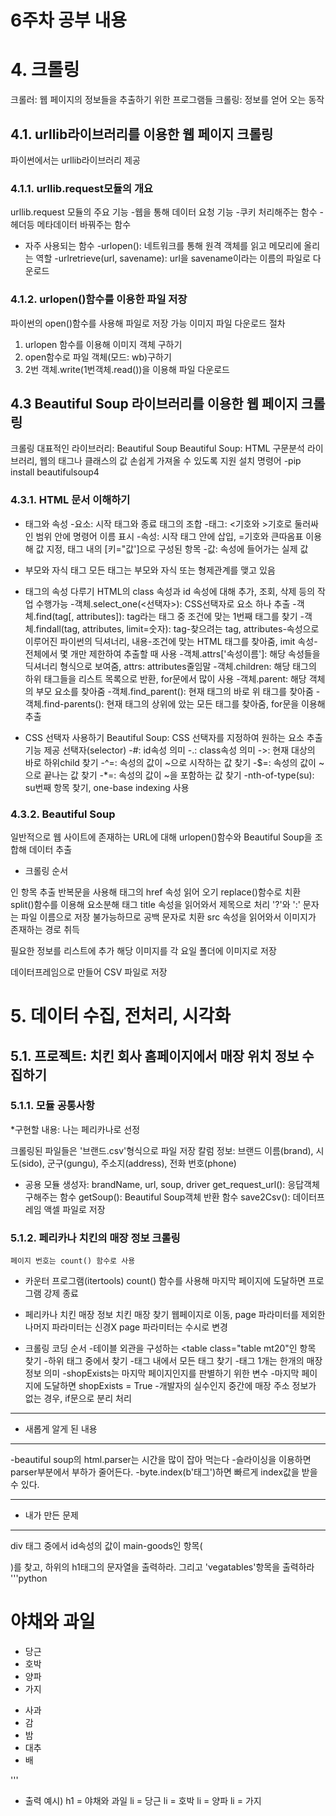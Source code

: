6주차 공부 내용
==========
# 4. 크롤링
크롤러: 웹 페이지의 정보들을 추출하기 위한 프로그램들
크롤링: 정보를 얻어 오는 동작


## 4.1. urllib라이브러리를 이용한 웹 페이지 크롤링
파이썬에서는 urllib라이브러리 제공


### 4.1.1. urllib.request모듈의 개요
urllib.request 모듈의 주요 기능
-웹을 통해 데이터 요청 기능
-쿠키 처리해주는 함수
-헤더등 메타데이터 바꿔주는 함수
* 자주 사용되는 함수
-urlopen(): 네트워크를 통해 원격 객체를 읽고 메모리에 올리는 역할
-urlretrieve(url, savename): url을 savename이라는 이름의 파일로 다운로드


### 4.1.2. urlopen()함수를 이용한 파일 저장
파이썬의 open()함수를 사용해 파일로 저장 가능
이미지 파일 다운로드 절차
1. urlopen 함수를 이용해 이미지 객체 구하기
2. open함수로 파일 객체(모드: wb)구하기
3. 2번 객체.write(1번객체.read())을 이용해 파일 다운로드



## 4.3 Beautiful Soup 라이브러리를 이용한 웹 페이지 크롤링
크롤링 대표적인 라이브러리: Beautiful Soup 
Beautiful Soup: HTML 구문분석 라이브러리, 웹의 태그나 클래스의 값 손쉽게 가져올 수 있도록 지원
설치 명령어
-pip install beautifulsoup4


### 4.3.1. HTML 문서 이해하기

* 태그와 속성
-요소: 시작 태그와 종료 태그의 조합
-태그: <기호와 >기호로 둘러싸인 범위 안에 명령어 이름 표시
-속성: 시작 태그 안에 삽입, =기호와 큰따옴표 이용해 값 지정, 태그 내의 [키="값']으로 구성된 항목
-값: 속성에 들어가는 실제 값

* 부모와 자식 태그
모든 태그는 부모와 자식 또는 형제관계를 맺고 있음

* 태그의 속성 다루기
HTML의 class 속성과 id 속성에 대해 추가, 조회, 삭제 등의 작업 수행가능
-객체.select_one(<선택자>): CSS선택자로 요소 하나 추출
-객체.find(tag[, attributes]): tag라는 태그 중 조건에 맞는 1번째 태그를 찾기
-객체.findall(tag, attributes, limit=숫자): tag-찾으려는 tag, attributes-속성으로 이루어진 파이썬의 딕셔너리, 내용-조건에 맞는 HTML 태그를 찾아줌, imit 속성-전체에서 몇 개만 제한하여 추출할 때 사용
-객체.attrs['속성이름']: 해당 속성들을 딕셔너리 형식으로 보여줌, attrs: attributes줄임말
-객체.children: 해당 태그의 하위 태그들을 리스트 목록으로 반환, for문에서 많이 사용
-객체.parent: 해당 객체의 부모 요소를 찾아줌
-객체.find_parent(): 현재 태그의 바로 위 태그를 찾아줌
-객체.find-parents(): 현재 태그의 상위에 았는 모든 태그를 찾아줌, for문을 이용해 추출

* CSS 선택자 사용하기
Beautiful Soup: CSS 선택자를 지정하여 원하는 요소 추출 기능 제공
선택자(selector)
-#: id속성 의미
-.: class속성 의미
->: 현재 대상의 바로 하위child 찾기
-^=: 속성의 값이 ~으로 시작하는 값 찾기
-$=: 속성의 값이 ~으로 끝나는 값 찾기
-*=: 속성의 값이 ~을 포함하는 값 찾기
-nth-of-type(su): su번째 항목 찾기, one-base indexing 사용


### 4.3.2. Beautiful Soup
일반적으로 웹 사이트에 존재하는 URL에 대해 urlopen()함수와 Beautiful Soup을 조합해 데이터 추출

* 크롤링 순서
<div class="thumb">인 항목 추출
반복문을 사용해
  <a> 태그의 href 속성 읽어 오기
      replace()함수로 치환
      split()함수를 이용해 요소분해
  <img>태그
      title 속성을 읽어와서 제목으로 처리
      '?'와 ':' 문자는 파일 이름으로 저장 불가능하므로 공백 문자로 치환
      src 속성을 읽어와서 이미지가 존재하는 경로 취득
      
  필요한 정보를 리스트에 추가
  해당 이미지를 각 요일 폴더에 이미지로 저장
  
데이터프레임으로 만들어 CSV 파일로 저장 

# 5. 데이터 수집, 전처리, 시각화


## 5.1. 프로젝트: 치킨 회사 홈페이지에서 매장 위치 정보 수집하기

### 5.1.1. 모듈 공통사항
*구현할 내용: 나는 페리카나로 선정

크롤링된 파일들은 '브랜드.csv'형식으로 파일 저장
칼럼 정보: 브랜드 이름(brand), 시도(sido), 군구(gungu), 주소지(address), 전화 번호(phone)
* 공용 모듈
    생성자: brandName, url, soup, driver
    get_request_url(): 응답객체 구해주는 함수
    getSoup(): Beautiful Soup객체 반환 함수
    save2Csv(): 데이터프레임 액셀 파일로 저장
    

### 5.1.2. 페리카나 치킨의 매장 정보 크롤링
    페이지 번호는 count() 함수로 사용
    
* 카운터 프로그램(itertools)
count() 함수를 사용해 마지막 페이지에 도달하면 프로그램 강제 종료

* 페리카나 치킨 매장 정보
    치킨 매장 찾기 웹페이지로 이동, page 파라미터를 제외한 나머지 파라미터는 신경X
    page 파라미터는 수시로 변경
    
* 크롤링 코딩 순서
    -테이블 외관을 구성하는 <table class="table mt20"인 항목 찾기
    -하위 태그 중에서 <tbody>찾기
    -<tbody>태그 내에서 모든 <tr>태그 찾기
    -<tr>태그 1개는 한개의 매장 정보 의미
    -shopExists는 마지막 페이지인지를 판별하기 위한 변수
    -마지막 페이지에 도달하면 shopExists = True
    -개발자의 실수인지 중간에 매장 주소 정보가 없는 경우, if문으로 분리 처리
    
***********
    
* 새롭게 알게 된 내용
------
-beautiful soup의 html.parser는 시간을 많이 잡아 먹는다
-슬라이싱을 이용하면 parser부분에서 부하가 줄어든다.
-byte.index(b'태그')하면 빠르게 index값을 받을 수 있다. 
********
 
* 내가 만든 문제
----
div 태그 중에서 id속성의 값이 main-goods인 항목(<div id ="main-goods">)를 찾고, 하위의 h1태그의 문자열을 출력하라. 그리고 'vegatables'항목을 출력하라
'''python
<html>
<head></head>
<body>
	<div id="main-goods">
		<h1>야채와 과일</h1>
		<ul id="vegetables">
			<li>당근</li>
			<li>호박</li>
			<li>양파</li>
			<li>가지</li>
		</ul>
		<ul id="fruits">
			<li>사과</li>
			<li class="us">감</li>
			<li class="us">밤</li>
			<li class="black" data-lo="us">대추</li>
			<li class="cn" id="ko">배</li>
		</ul>
	</div>
</body>
</html>'''
	
    
* 출력 예시)
    h1 = 야채와 과일
    li = 당근
    li = 호박
    li = 양파
    li = 가지
    
